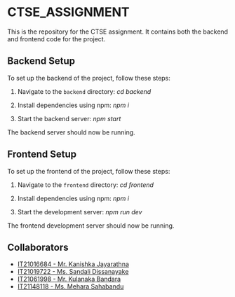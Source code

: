 # CTSE_ASSIGNMENT

This is the repository for the CTSE assignment. It contains both the backend and frontend code for the project.

## Backend Setup

To set up the backend of the project, follow these steps:

1. Navigate to the `backend` directory: *cd backend*


2. Install dependencies using npm: *npm i*


3. Start the backend server: *npm start*


The backend server should now be running.

## Frontend Setup

To set up the frontend of the project, follow these steps:

1. Navigate to the `frontend` directory: *cd frontend*


2. Install dependencies using npm: *npm i*


3. Start the development server: *npm run dev*


The frontend development server should now be running.

## Collaborators

- [IT21016684 - Mr. Kanishka Jayarathna](https://github.com/KanishkaGJ)
- [IT21019722 - Ms. Sandali Dissanayake](https://github.com/SandaliDisara)
- [IT21061998 - Mr. Kulanaka Bandara](https://github.com/kulanaka07)
- [IT21148118 - Ms. Mehara Sahabandu](https://github.com/MeharaSahabandu)






